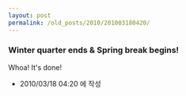```yaml
---
layout: post
permalink: /old_posts/2010/201003180420/
---
```


### Winter quarter ends &amp; Spring break begins!

Whoa! It's done!



- 2010/03/18 04:20 에 작성
